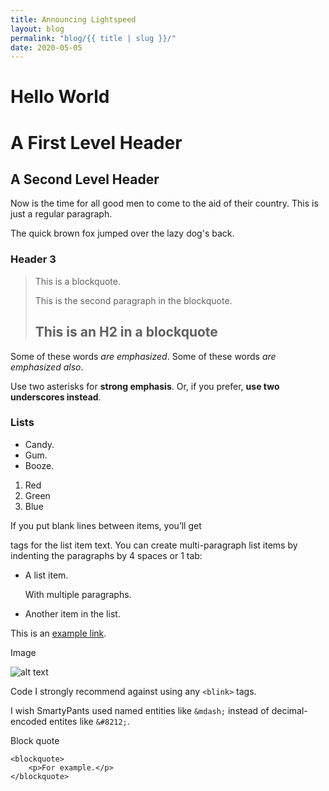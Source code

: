 ```yaml
---
title: Announcing Lightspeed
layout: blog
permalink: "blog/{{ title | slug }}/"
date: 2020-05-05
---
```


# Hello World

A First Level Header
====================

A Second Level Header
---------------------

Now is the time for all good men to come to
the aid of their country. This is just a
regular paragraph.

The quick brown fox jumped over the lazy
dog's back.

### Header 3

> This is a blockquote.
> 
> This is the second paragraph in the blockquote.
>
> ## This is an H2 in a blockquote

Some of these words *are emphasized*.
Some of these words _are emphasized also_.

Use two asterisks for **strong emphasis**.
Or, if you prefer, __use two underscores instead__.

### Lists
*   Candy.
*   Gum.
*   Booze.

1.  Red
2.  Green
3.  Blue

If you put blank lines between items, you’ll get <p> tags for the list item text. You can create multi-paragraph list items by indenting the paragraphs by 4 spaces or 1 tab:

*   A list item.

    With multiple paragraphs.

*   Another item in the list.

This is an [example link](http://example.com/).

Image

![alt text](https://placekitten.com/200/300 "Title")

Code 
I strongly recommend against using any `<blink>` tags.

I wish SmartyPants used named entities like `&mdash;`
instead of decimal-encoded entites like `&#8212;`.

Block quote

    <blockquote>
        <p>For example.</p>
    </blockquote>

